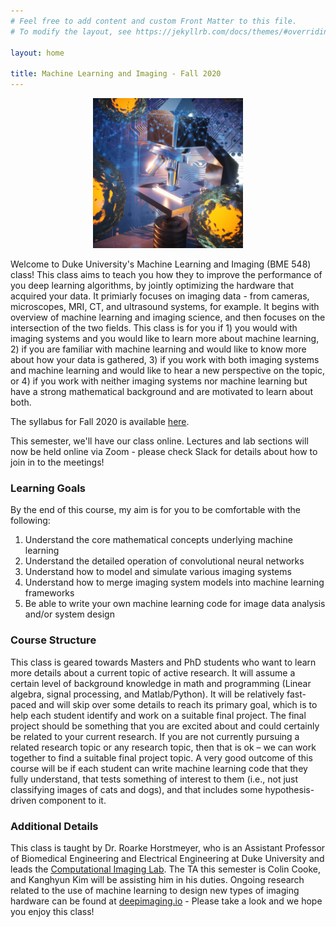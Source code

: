 ```yaml
---
# Feel free to add content and custom Front Matter to this file.
# To modify the layout, see https://jekyllrb.com/docs/themes/#overriding-theme-defaults

layout: home

title: Machine Learning and Imaging - Fall 2020
---
```


<p align="center">
    <img width="240" height="240" src="assets/logo_new.jpg">
</p>

Welcome to Duke University's Machine Learning and Imaging (BME 548) class! This class aims to teach you how they to improve the performance of you deep learning algorithms, by jointly optimizing the hardware that acquired your data. It primiarly focuses on imaging data - from cameras, microscopes, MRI, CT, and ultrasound systems, for example. It begins with overview of machine learning and imaging science, and then focuses on the intersection of the two fields. This class is for you if 1) you would with imaging systems and you would like to learn more about machine learning, 2) if you are familiar with machine learning and would like to know more about how your data is gathered, 3) if you work with both imaging systems and machine learning and would like to hear a new perspective on the topic, or 4) if you work with neither imaging systems nor machine learning but have a strong mathematical background and are motivated to learn about both.

The syllabus for Fall 2020 is available [here](./data/syllabus.pdf).

This semester, we'll have our class online. Lectures and lab sections will now be held online via Zoom - please check Slack for details about how to join in to the meetings!

### Learning Goals
By the end of this course, my aim is for you to be comfortable with the following:
1. Understand the core mathematical concepts underlying machine learning
2. Understand the detailed operation of convolutional neural networks
3. Understand how to model and simulate various imaging systems
4. Understand how to merge imaging system models into machine learning frameworks
5. Be able to write your own machine learning code for image data analysis and/or system design

### Course Structure
This class is geared towards Masters and PhD students who want to learn more details about a current topic of active research. It will assume a certain level of background knowledge in math and programming (Linear algebra, signal processing, and Matlab/Python). It will be relatively fast-paced and will skip over some details to reach its primary goal, which is to help each student identify and work on a suitable final project. The final project should be something that you are excited about and could certainly be related to your current research. If you are not currently pursuing a related research topic or any research topic, then that is ok – we can work together to find a suitable final project topic. A very good outcome of this course will be if each student can write machine learning code that they fully understand, that tests something of interest to them (i.e., not just classifying images of cats and dogs), and that includes some hypothesis-driven component to it.

### Additional Details
This class is taught by Dr. Roarke Horstmeyer, who is an Assistant Professor of Biomedical Engineering and Electrical Engineering at Duke University and leads the [Computational Imaging Lab](https://horstmeyer.pratt.duke.edu/). The TA this semester is Colin Cooke, and Kanghyun Kim will be assisting him in his duties. Ongoing research related to the use of machine learning to design new types of imaging hardware can be found at [deepimaging.io](http://www.deepimaging.io) - Please take a look and we hope you enjoy this class!

